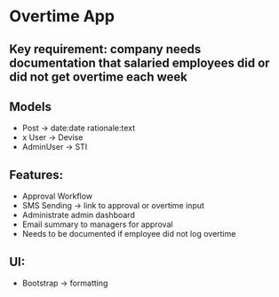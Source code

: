 # Overtime App

## Key requirement: company needs documentation that salaried employees did or did not get overtime each week

## Models
- Post -> date:date rationale:text
- x User -> Devise
- AdminUser -> STI

## Features:
- Approval Workflow
- SMS Sending -> link to approval or overtime input
- Administrate admin dashboard
- Email summary to managers for approval
- Needs to be documented if employee did not log overtime

## UI:
- Bootstrap -> formatting